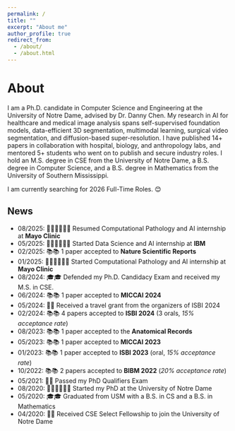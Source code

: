 ```yaml
---
permalink: /
title: ""
excerpt: "About me"
author_profile: true
redirect_from: 
  - /about/
  - /about.html
---
```


About
======

I am a Ph.D. candidate in Computer Science and Engineering at the University of Notre Dame, advised by Dr. Danny Chen. My research in AI for healthcare and medical image analysis spans self-supervised foundation models, data-efficient 3D segmentation, multimodal learning,  surgical video segmentation, and diffusion-based super-resolution. I have published 14+ papers in collaboration with hospital, biology, and anthropology labs, and mentored 5+ students who went on to publish and secure industry roles. I hold an M.S. degree in CSE from the University of Notre Dame, a B.S. degree in Computer Science, and a B.S. degree in Mathematics from the University of Southern Mississippi.

I am currently searching for 2026 Full-Time Roles. 😊

News
------
* 08/2025: 👨🏻‍💻👨🏻‍💻 Resumed Computational Pathology and AI internship at **Mayo Clinic**
* 05/2025: 👨🏻‍💻👨🏻‍💻 Started Data Science and AI internship at **IBM**
* 02/2025: 📚📚 1 paper accepted to **Nature Scientific Reports**
* 01/2025: 👨🏻‍💻👨🏻‍💻 Started Computational Pathology and AI internship at **Mayo Clinic**
* 08/2024: 🎓🎓 Defended my Ph.D. Candidacy Exam and received my M.S. in CSE. 
* 06/2024: 📚📚 1 paper accepted to **MICCAI 2024**
* 05/2024: 🎉🎉 Received a travel grant from the organizers of ISBI 2024
* 02/2024: 📚📚 4 papers accepted to **ISBI 2024** (3 orals, _15% acceptance rate_)
* 08/2023: 📚📚 1 paper accepted to the **Anatomical Records**
* 05/2023: 📚📚 1 paper accepted to **MICCAI 2023**
* 01/2023: 📚📚 1 paper accepted to **ISBI 2023** (oral, _15% acceptance rate_)
* 10/2022: 📚📚 2 papers accepted to **BIBM 2022** (_20% acceptance rate_)
* 05/2021: 🎉🎉 Passed my PhD Qualifiers Exam
* 08/2020: 🧑🏻‍🏫🧑🏻‍🏫 Started my PhD at the University of Notre Dame
* 05/2020: 🎓🎓 Graduated from USM with a B.S. in CS and a B.S. in Mathematics
* 04/2020: 🎉🎉 Received CSE Select Fellowship to join the University of Notre Dame
